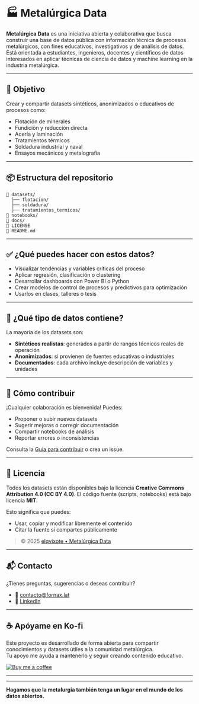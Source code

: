 # 🏭 Metalúrgica Data

**Metalúrgica Data** es una iniciativa abierta y colaborativa que busca construir una base de datos pública con información técnica de procesos metalúrgicos, con fines educativos, investigativos y de análisis de datos. Está orientada a estudiantes, ingenieros, docentes y científicos de datos interesados en aplicar técnicas de ciencia de datos y machine learning en la industria metalúrgica.

---

## 🎯 Objetivo

Crear y compartir datasets sintéticos, anonimizados o educativos de procesos como:

- Flotación de minerales
- Fundición y reducción directa
- Acería y laminación
- Tratamientos térmicos
- Soldadura industrial y naval
- Ensayos mecánicos y metalografía

---

## 📦 Estructura del repositorio

```
📁 datasets/
  ├── flotacion/
  ├── soldadura/
  ├── tratamientos_termicos/
📁 notebooks/
📁 docs/
📄 LICENSE
📄 README.md
```

---

## ✅ ¿Qué puedes hacer con estos datos?

- Visualizar tendencias y variables críticas del proceso
- Aplicar regresión, clasificación o clustering
- Desarrollar dashboards con Power BI o Python
- Crear modelos de control de procesos y predictivos para optimización
- Usarlos en clases, talleres o tesis

---

## 🧠 ¿Qué tipo de datos contiene?

La mayoría de los datasets son:

- **Sintéticos realistas**: generados a partir de rangos técnicos reales de operación
- **Anonimizados**: si provienen de fuentes educativas o industriales
- **Documentados**: cada archivo incluye descripción de variables y unidades

---

## 🤝 Cómo contribuir

¡Cualquier colaboración es bienvenida! Puedes:

- Proponer o subir nuevos datasets
- Sugerir mejoras o corregir documentación
- Compartir notebooks de análisis
- Reportar errores o inconsistencias

Consulta la [Guía para contribuir](./CONTRIBUTING.md) o crea un issue.

---

## 🧾 Licencia

Todos los datasets están disponibles bajo la licencia **Creative Commons Attribution 4.0 (CC BY 4.0)**. El código fuente (scripts, notebooks) está bajo licencia **MIT**.

Esto significa que puedes:

- Usar, copiar y modificar libremente el contenido
- Citar la fuente si compartes públicamente

> © 2025 [elqvixote • Metalúrgica Data](https://github.com/elqvixote)

---

## 📬 Contacto

¿Tienes preguntas, sugerencias o deseas contribuir?

- 📧 contacto@fornax.lat
- 💼 [LinkedIn](https://www.linkedin.com/in/robertosheldon/)

---

## ☕ Apóyame en Ko-fi

Este proyecto es desarrollado de forma abierta para compartir conocimientos y datasets útiles a la comunidad metalúrgica.  
Tu apoyo me ayuda a mantenerlo y seguir creando contenido educativo.

[![Buy me a coffee](https://github.com/user-attachments/assets/29a440f8-964e-44e7-97a7-853deab59ce7)](https://ko-fi.com/elqvixote)

---




---

**Hagamos que la metalurgia también tenga un lugar en el mundo de los datos abiertos.**
